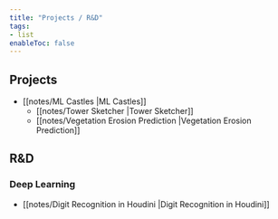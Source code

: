 ```yaml
---
title: "Projects / R&D"
tags:
- list
enableToc: false
---
```


## Projects
- [[notes/ML Castles |ML  Castles]]
	- [[notes/Tower Sketcher |Tower Sketcher]]
	- [[notes/Vegetation Erosion Prediction |Vegetation Erosion Prediction]]

## R&D
### Deep Learning
- [[notes/Digit Recognition in Houdini |Digit Recognition in Houdini]]